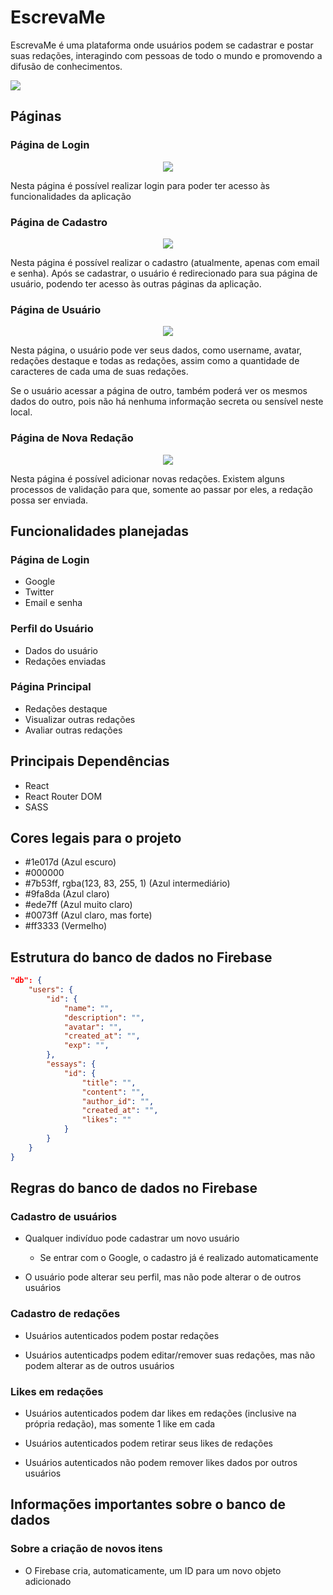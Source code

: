 # EscrevaMe
EscrevaMe é uma plataforma onde usuários podem se cadastrar e postar suas redações, interagindo com pessoas de todo o mundo e promovendo a difusão de conhecimentos.

<img src="https://github.com/alessandroCidney/EscrevaMe/blob/master/src/assets/images/designs/design.jpg" />

## Páginas

### Página de Login

<div align="center">
	<img src="https://github.com/alessandroCidney/EscrevaMe/blob/master/src/assets/images/pages/LoginPage.png" />
</div>


Nesta página é possível realizar login para poder ter acesso às funcionalidades da aplicação

### Página de Cadastro

<div align="center">
	<img src="https://github.com/alessandroCidney/EscrevaMe/blob/master/src/assets/images/pages/JoinUsPage.png" />
</div>


Nesta página é possível realizar o cadastro (atualmente, apenas com email e senha). Após se cadastrar, o usuário é redirecionado para sua página de usuário, podendo ter acesso às outras páginas da aplicação.

### Página de Usuário

<div align="center">
	<img src="https://github.com/alessandroCidney/EscrevaMe/blob/master/src/assets/images/pages/UserPage.png" />
</div>


Nesta página, o usuário pode ver seus dados, como username, avatar, redações destaque e todas as redações, assim como a quantidade de caracteres de cada uma de suas redações.

Se o usuário acessar a página de outro, também poderá ver os mesmos dados do outro, pois não há nenhuma informação secreta ou sensível neste local.

### Página de Nova Redação

<div align="center">
	<img src="https://github.com/alessandroCidney/EscrevaMe/blob/master/src/assets/images/pages/NewEssayPage.png" />
</div>


Nesta página é possível adicionar novas redações. Existem alguns processos de validação para que, somente ao passar por eles, a redação possa ser enviada.

## Funcionalidades planejadas

### Página de Login
- Google
- Twitter
- Email e senha 

### Perfil do Usuário
- Dados do usuário
- Redações enviadas

### Página Principal
- Redações destaque
- Visualizar outras redações
- Avaliar outras redações

## Principais Dependências
- React
- React Router DOM
- SASS

## Cores legais para o projeto
- #1e017d (Azul escuro)
- #000000
- #7b53ff, rgba(123, 83, 255, 1) (Azul intermediário)
- #9fa8da (Azul claro)
- #ede7ff (Azul muito claro)
- #0073ff (Azul claro, mas forte)
- #ff3333 (Vermelho)

## Estrutura do banco de dados no Firebase

```json
"db": {
	"users": {
		"id": {
			"name": "",
			"description": "",
			"avatar": "",
			"created_at": "",
			"exp": "",
		},
		"essays": {
			"id": {
				"title": "",
				"content": "",
				"author_id": "",
				"created_at": "",
				"likes": ""
			}
		}
	}
}
```

## Regras do banco de dados no Firebase

### Cadastro de usuários

- Qualquer indivíduo pode cadastrar um novo usuário
	- Se entrar com o Google, o cadastro já é realizado automaticamente

- O usuário pode alterar seu perfil, mas não pode alterar o de outros usuários

### Cadastro de redações

- Usuários autenticados podem postar redações

- Usuários autenticadps podem editar/remover suas redações, mas não podem alterar as de outros usuários

### Likes em redações

- Usuários autenticados podem dar likes em redações (inclusive na própria redação), mas somente 1 like em cada

- Usuários autenticados podem retirar seus likes de redações

- Usuários autenticados não podem remover likes dados por outros usuários

## Informações importantes sobre o banco de dados

### Sobre a criação de novos itens
- O Firebase cria, automaticamente, um ID para um novo objeto adicionado
